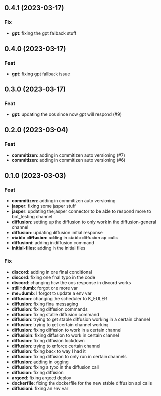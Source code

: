 ## 0.4.1 (2023-03-17)

### Fix

- **gpt**: fixing the gpt fallback stuff

## 0.4.0 (2023-03-17)

### Feat

- **gpt**: fixing gpt fallback issue

## 0.3.0 (2023-03-17)

### Feat

- **gpt**: updating the oos since now gpt will respond (#9)

## 0.2.0 (2023-03-04)

### Feat

- **commitizen**: adding in commitizen auto versioning (#7)
- **commitizen**: adding in commitizen auto versioning (#6)

## 0.1.0 (2023-03-03)

### Feat

- **commitizen**: adding in commitizen auto versioning
- **jasper**: fixing some jasper stuff
- **jasper**: updating the jasper connector to be able to respond more to bot_testing channel
- **diffusion**: setting up the diffusion to only work in the diffusion-general channel
- **diffusion**: updating diffusion initial response
- **stable-diffusion**: adding in stable diffusion api calls
- **diffusioni**: adding in diffusion command
- **initial-files**: adding in the initial files

### Fix

- **discord**: adding in one final conditional
- **discord**: fixing one final typo in the code
- **discord**: changing how the oos response in discord works
- **still=dumb**: forgot one more var
- **me=dumb**: I forgot to update a env var
- **diffusion**: changing the scheduler to K_EULER
- **diffusion**: fixing final messaging
- **diffusion**: fixing diffusion commands
- **diffusion**: fixing stable diffusion command
- **diffusion**: trying to get stable diffusion working in a certain channel
- **diffusion**: trying to get certain channel working
- **diffusion**: fixing diffusion to work in a certain channel
- **diffusioin**: fixing diffusion to work in certain channel
- **diffusion**: fixing diffusion lockdown
- **diffusion**: trying to enforce certain channel
- **diffusion**: fixing back to way I had it
- **diffusion**: fixing diffusion to only run in certain channels
- **diffusion**: adding in logging
- **diffusion**: fixing a typo in the diffusion call
- **diffusion**: fixing diffusion
- **argocd**: fixing argocd deploy
- **dockerfile**: fixing the dockerfile for the new stable diffusion api calls
- **diffusioni**: fixing an env var

